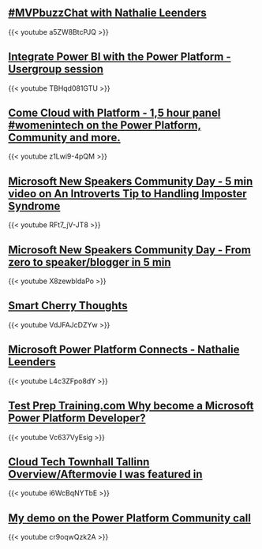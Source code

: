 ## [#MVPbuzzChat with Nathalie Leenders](https://www.youtube.com/watch?v=a5ZW8BtcPJQ)

{{< youtube a5ZW8BtcPJQ >}}

## [Integrate Power BI with the Power Platform - Usergroup session](https://www.youtube.com/watch?v=TBHqd081GTU)

{{< youtube TBHqd081GTU >}}

## [Come Cloud with Platform - 1,5 hour panel #womenintech on the Power Platform, Community and more.](https://www.youtube.com/watch?v=z1Lwi9-4pQM)

{{< youtube z1Lwi9-4pQM >}}

## [Microsoft New Speakers Community Day - 5 min video on An Introverts Tip to Handling Imposter Syndrome](https://www.youtube.com/watch?v=RFt7_jV-JT8)

{{< youtube RFt7_jV-JT8 >}}

## [Microsoft New Speakers Community Day - From zero to speaker/blogger in 5 min](https://www.youtube.com/watch?v=X8zewbldaPo)

{{< youtube X8zewbldaPo >}}

## [Smart Cherry Thoughts](https://www.youtube.com/embed/VdJFAJcDZYw)

{{< youtube VdJFAJcDZYw >}}

## [Microsoft Power Platform Connects - Nathalie Leenders](https://www.youtube.com/embed/L4c3ZFpo8dY)

{{< youtube L4c3ZFpo8dY >}}

## [Test Prep Training.com Why become a Microsoft Power Platform Developer?](https://www.youtube.com/embed/Vc637VyEsig)

{{< youtube Vc637VyEsig >}}

## [Cloud Tech Townhall Tallinn Overview/Aftermovie I was featured in](https://www.youtube.com/embed/i6WcBqNYTbE)

{{< youtube i6WcBqNYTbE >}}

## [My demo on the Power Platform Community call](https://www.youtube.com/embed/cr9oqwQzk2A)

{{< youtube cr9oqwQzk2A >}}